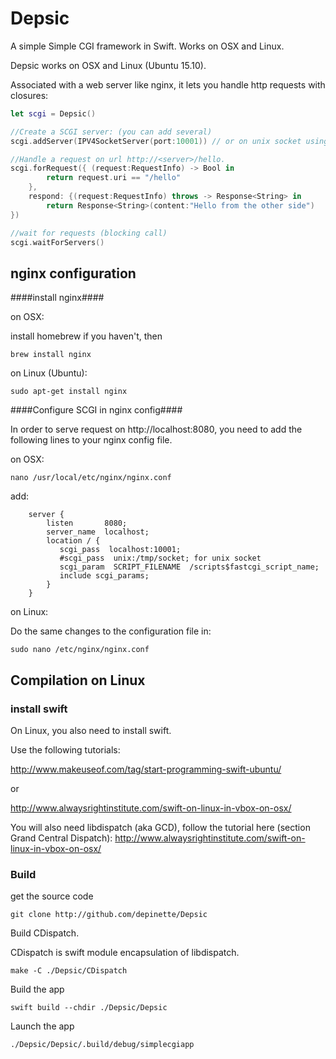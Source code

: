 # Depsic
A simple Simple CGI framework in Swift. Works on OSX and Linux.

Depsic works on OSX and Linux (Ubuntu 15.10).

Associated with a web server like nginx, it lets you handle http requests with closures:

```swift
let scgi = Depsic()

//Create a SCGI server: (you can add several)
scgi.addServer(IPV4SocketServer(port:10001)) // or on unix socket using UnixSocketServer(socketName:"/tmp/socket")

//Handle a request on url http://<server>/hello.
scgi.forRequest({ (request:RequestInfo) -> Bool in
        return request.uri == "/hello"
    },
    respond: {(request:RequestInfo) throws -> Response<String> in
        return Response<String>(content:"Hello from the other side")
})

//wait for requests (blocking call)
scgi.waitForServers()
```

## nginx configuration ##
####install nginx####

on OSX:

install homebrew if you haven't, then

    brew install nginx

on Linux (Ubuntu):

    sudo apt-get install nginx


####Configure SCGI in nginx config####

In order to serve request on http://localhost:8080, you need to add the following lines to
your nginx config file.

on OSX:

    nano /usr/local/etc/nginx/nginx.conf 

add:

```
    server {
        listen       8080;
        server_name  localhost;
        location / {
           scgi_pass  localhost:10001; 
           #scgi_pass  unix:/tmp/socket; for unix socket
           scgi_param  SCRIPT_FILENAME  /scripts$fastcgi_script_name;
           include scgi_params;
        }
    }
```
on Linux:

Do the same changes to the configuration file in:

    sudo nano /etc/nginx/nginx.conf

## Compilation on Linux ##
### install swift ###
On Linux, you also need to install swift.

Use the following tutorials:

http://www.makeuseof.com/tag/start-programming-swift-ubuntu/

or

http://www.alwaysrightinstitute.com/swift-on-linux-in-vbox-on-osx/

You will also need libdispatch (aka GCD), follow the tutorial here (section Grand Central Dispatch):
http://www.alwaysrightinstitute.com/swift-on-linux-in-vbox-on-osx/

### Build ###

get the source code

    git clone http://github.com/depinette/Depsic

Build CDispatch.

CDispatch is swift module encapsulation of libdispatch.

    make -C ./Depsic/CDispatch

Build the app

    swift build --chdir ./Depsic/Depsic
    
Launch the app

    ./Depsic/Depsic/.build/debug/simplecgiapp

